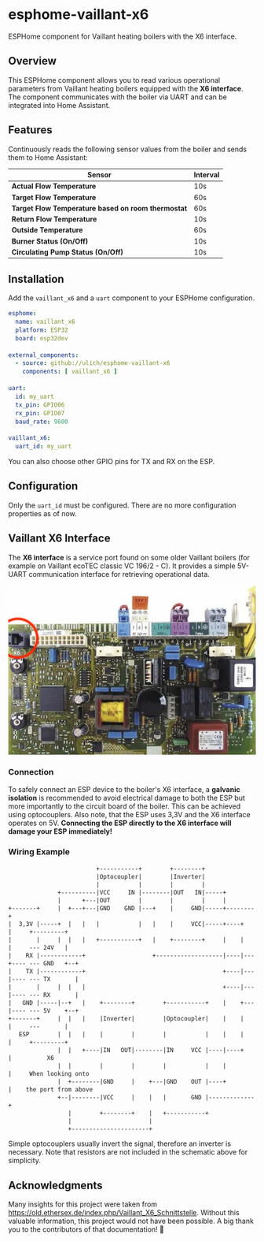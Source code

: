 # esphome-vaillant-x6  

ESPHome component for Vaillant heating boilers with the X6 interface.  


## Overview  

This ESPHome component allows you to read various operational parameters from Vaillant heating boilers equipped with the **X6 interface**. The component communicates with the boiler via UART and can be integrated into Home Assistant.  


## Features  

Continuously reads the following sensor values from the boiler and sends them to Home Assistant:

| Sensor                                               | Interval |
|------------------------------------------------------|----------|
| **Actual Flow Temperature**                          | 10s      |
| **Target Flow Temperature**                          | 60s      |
| **Target Flow Temperature based on room thermostat** | 60s      |
| **Return Flow Temperature**                          | 10s      |
| **Outside Temperature**                              | 60s      |
| **Burner Status (On/Off)**                           | 10s      |
| **Circulating Pump Status (On/Off)**                 | 10s      |


## Installation  

Add the `vaillant_x6` and a `uart` component to your ESPHome configuration.

```yaml
esphome:
  name: vaillant_x6
  platform: ESP32
  board: esp32dev

external_components:
  - source: github://ulich/esphome-vaillant-x6
    components: [ vaillant_x6 ]

uart:
  id: my_uart
  tx_pin: GPIO06
  rx_pin: GPIO07
  baud_rate: 9600

vaillant_x6:
  uart_id: my_uart
```

You can also choose other GPIO pins for TX and RX on the ESP.


## Configuration

Only the `uart_id` must be configured. There are no more configuration properties as of now. 


## Vaillant X6 Interface  

The **X6 interface** is a service port found on some older Vaillant boilers (for example on Vaillant ecoTEC classic VC 196/2 - C). It provides a simple 5V-UART communication interface for retrieving operational data.

<p align="center">
  <img src="./doc/vaillant-board.jpg" alt="Vaillant board"/>
</p>


### Connection  

To safely connect an ESP device to the boiler's X6 interface, a **galvanic isolation** is recommended to avoid electrical damage to both the ESP but more importantly to the circuit board of the boiler. This can be achieved using optocouplers. Also note, that the ESP uses 3,3V and the X6 interface operates on 5V. **Connecting the ESP directly to the X6 interface will damage your ESP immediately!**


### Wiring Example  

```
                         +-----------+        +--------+
                         |Optocoupler|        |Inverter|
                         |           |        |        |
              +----------|VCC     IN |--------|OUT   IN|-----+
              |      +---|OUT        |        |        |     |
+-------+     |  +---+---|GND    GND |---+    |     GND|-----+--------+
|  3,3V |-----+  |   |   |           |   |    |     VCC|-----+----+   |     +---------+
|       |     |  |   |   +-----------+   |    +--------+     |    |   |     --- 24V   |
|    RX |------------+                   +-------------------|----|---+---- --- GND   +--+
|    TX |------------+                                       +----|---|---- --- TX       |
|       |     |  |   |                                       +----|---|---- --- RX       |
|   GND |-----|--+   |    +--------+        +-----------+    |    +---|---- --- 5V    +--+
+-------+     |  |   |    |Inverter|        |Optocoupler|    |    |   |     ---       |
   ESP        |  |   |    |        |        |           |    |    |   |     +---------+
              |  |   +----|IN   OUT|--------|IN     VCC |----|----+   |          X6
              |  |        |        |        |           |    |        |     When looking onto
              |  +--------|GND     |    +---|GND    OUT |----+        |    the port from above
              +--|--------|VCC     |    |   |       GND |-------------+
                 |        +--------+    |   +-----------+
                 |                      |
                 +----------------------+
```

Simple optocouplers usually invert the signal, therefore an inverter is necessary. Note that resistors are not included in the schematic above for simplicity.


## Acknowledgments

Many insights for this project were taken from https://old.ethersex.de/index.php/Vaillant_X6_Schnittstelle. Without this valuable information, this project would not have been possible. A big thank you to the contributors of that documentation! 🙌

